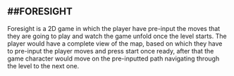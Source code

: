 ##FORESIGHT
--
Foresight is a 2D game in which the player have pre-input the moves that they are going to play and watch the game unfold once the level starts. The player would have a complete view of the map, based on which they have to pre-input the player moves and press start once ready, after that the game character would move on the pre-inputted path navigating through the level to the next one.
